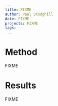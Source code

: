 ```yaml
---
title: FIXME
author: Paul Stodghill
date: FIXME
projects: FIXME
tags: 
...
```


# Method

FIXME

# Results

FIXME
